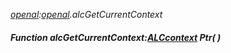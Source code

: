 _[openal](../../modules/openal/openal-module.md):[openal](../../modules/openal/openal-module.md).alcGetCurrentContext_
##### Function alcGetCurrentContext:[ALCcontext](../../modules/openal/openal-alccontext.md) Ptr(  )
